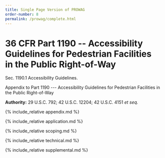 ```yaml
---
title: Single Page Version of PROWAG
order-number: 8
permalink: /prowag/complete.html
---
```

# 36 CFR Part 1190 -- Accessibility Guidelines for Pedestrian Facilities in the Public Right-of-Way 

Sec. 1190.1 Accessibility Guidelines. 

Appendix to Part 1190 --- Accessibility Guidelines for Pedestrian Facilities in the Public Right-of-Way

**Authority:** 29 U.S.C. 792; 42 U.S.C. 12204; 42 U.S.C. 4151 _et seq._

{% include_relative appendix.md %}

{% include_relative application.md %}

{% include_relative scoping.md %}

{% include_relative technical.md %}

{% include_relative supplemental.md %}
